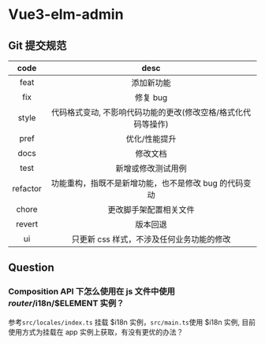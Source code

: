 # Vue3-elm-admin

## Git 提交规范

|   code   |                             desc                              |
| :------: | :-----------------------------------------------------------: |
|   feat   |                          添加新功能                           |
|   fix    |                           修复 bug                            |
|  style   | 代码格式变动, 不影响代码功能的更改(修改空格/格式化代码等操作) |
|   pref   |                         优化/性能提升                         |
|   docs   |                           修改文档                            |
|   test   |                      新增或修改测试用例                       |
| refactor |     功能重构，指既不是新增功能，也不是修改 bug 的代码变动     |
|  chore   |                    更改脚手架配置相关文件                     |
|  revert  |                           版本回退                            |
|    ui    |           只更新 css 样式，不涉及任何业务功能的修改           |

## Question

### Composition API 下怎么使用在 js 文件中使用 $router/$i18n/$ELEMENT 实例？

参考`src/locales/index.ts` 挂载 $i18n 实例，`src/main.ts`使用 $i18n 实例, 目前使用方式为挂载在 app 实例上获取，有没有更优的办法？
